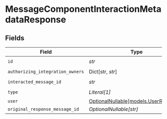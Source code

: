 # MessageComponentInteractionMetadataResponse


## Fields

| Field                                                              | Type                                                               | Required                                                           | Description                                                        |
| ------------------------------------------------------------------ | ------------------------------------------------------------------ | ------------------------------------------------------------------ | ------------------------------------------------------------------ |
| `id`                                                               | *str*                                                              | :heavy_check_mark:                                                 | N/A                                                                |
| `authorizing_integration_owners`                                   | Dict[str, *str*]                                                   | :heavy_check_mark:                                                 | N/A                                                                |
| `interacted_message_id`                                            | *str*                                                              | :heavy_check_mark:                                                 | N/A                                                                |
| `type`                                                             | *Literal[1]*                                                       | :heavy_check_mark:                                                 | N/A                                                                |
| `user`                                                             | [OptionalNullable[models.UserResponse]](../models/userresponse.md) | :heavy_minus_sign:                                                 | N/A                                                                |
| `original_response_message_id`                                     | *OptionalNullable[str]*                                            | :heavy_minus_sign:                                                 | N/A                                                                |